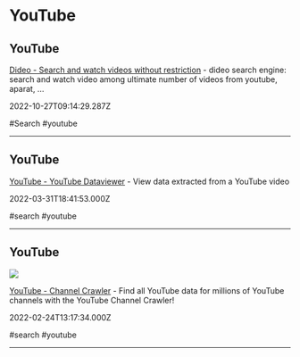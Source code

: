 # YouTube

## YouTube

[Dideo - Search and watch videos without restriction](https://www.dideo.ir) - dideo search engine: search and watch video among ultimate number of videos from youtube, aparat, ...

2022-10-27T09:14:29.287Z

#Search #youtube

---

## YouTube

[YouTube - YouTube Dataviewer](https://citizenevidence.amnestyusa.org) - View data extracted from a YouTube video

2022-03-31T18:41:53.000Z

#search #youtube

---

## YouTube

![](https://channelcrawler.com/img/opengraph/eng.png)

[YouTube - Channel Crawler](https://channelcrawler.com) - Find all YouTube data for millions of YouTube channels with the YouTube Channel Crawler!

2022-02-24T13:17:34.000Z

#search #youtube

---
